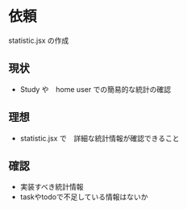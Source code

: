 
# 依頼

statistic.jsx の作成

## 現状
- Study や　home user での簡易的な統計の確認

## 理想

- statistic.jsx で　詳細な統計情報が確認できること

## 確認
- 実装すべき統計情報
- taskやtodoで不足している情報はないか
